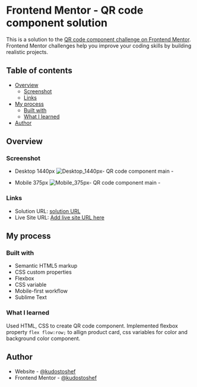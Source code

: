 # Frontend Mentor - QR code component solution

This is a solution to the [QR code component challenge on Frontend Mentor](https://www.frontendmentor.io/challenges/qr-code-component-iux_sIO_H). Frontend Mentor challenges help you improve your coding skills by building realistic projects. 

## Table of contents

- [Overview](#overview)
  - [Screenshot](#screenshot)
  - [Links](#links)
- [My process](#my-process)
  - [Built with](#built-with)
  - [What I learned](#what-i-learned)
- [Author](#author)


## Overview

### Screenshot
- Desktop 1440px
![Desktop_1440px- QR code component main -](https://github.com/kudos2Shef/QR_code_component/assets/16985060/ba9a30ba-2ed1-458c-a160-8e2086b26446)

- Mobile 375px 
![Mobile_375px- QR code component main -](https://github.com/kudos2Shef/QR_code_component/assets/16985060/55245a75-0307-4456-8c36-8a834d9d5de0)

### Links

- Solution URL: [solution URL ](https://github.com/kudos2Shef/QR_code_component)
- Live Site URL: [Add live site URL here](https://your-live-site-url.com)

## My process

### Built with

- Semantic HTML5 markup
- CSS custom properties
- Flexbox
- CSS variable
- Mobile-first workflow
- Sublime Text

### What I learned
Used HTML, CSS to create QR code component. Implemented flexbox property ``` flex flow:row; ``` to allign product card, css variables for color and background color component. 

## Author

- Website - [@kudostoshef](https://github.com/kudos2Shef)
- Frontend Mentor - [@kudostoshef]([https://www.frontendmentor.io/profile/kudos2Shef])

